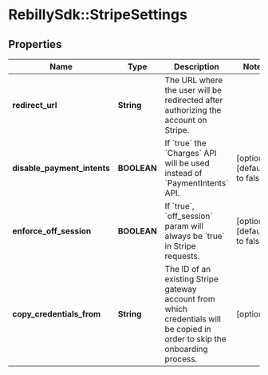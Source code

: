 # RebillySdk::StripeSettings

## Properties
Name | Type | Description | Notes
------------ | ------------- | ------------- | -------------
**redirect_url** | **String** | The URL where the user will be redirected after authorizing the account on Stripe. | 
**disable_payment_intents** | **BOOLEAN** | If &#x60;true&#x60; the &#x60;Charges&#x60; API will be used instead of &#x60;PaymentIntents&#x60; API. | [optional] [default to false]
**enforce_off_session** | **BOOLEAN** | If &#x60;true&#x60;, &#x60;off_session&#x60; param will always be &#x60;true&#x60; in Stripe requests. | [optional] [default to false]
**copy_credentials_from** | **String** | The ID of an existing Stripe gateway account from which credentials will be copied in order to skip the onboarding process. | [optional] 

